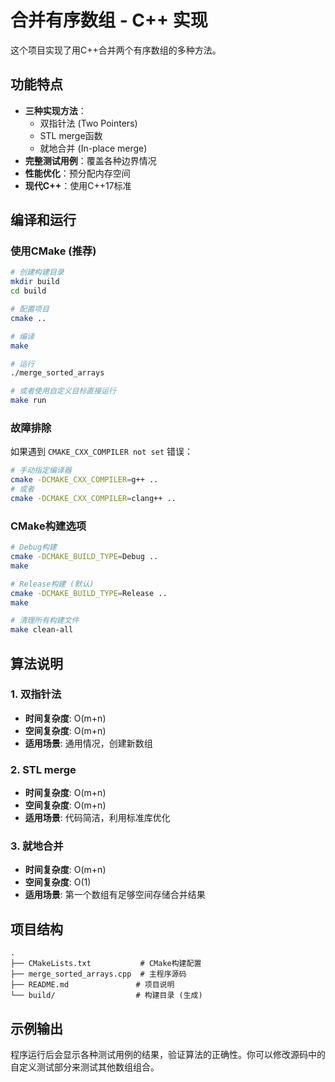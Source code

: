 # 合并有序数组 - C++ 实现

这个项目实现了用C++合并两个有序数组的多种方法。

## 功能特点

- **三种实现方法**：
  - 双指针法 (Two Pointers)
  - STL merge函数
  - 就地合并 (In-place merge)
- **完整测试用例**：覆盖各种边界情况
- **性能优化**：预分配内存空间
- **现代C++**：使用C++17标准

## 编译和运行

### 使用CMake (推荐)

```bash
# 创建构建目录
mkdir build
cd build

# 配置项目
cmake ..

# 编译
make

# 运行
./merge_sorted_arrays

# 或者使用自定义目标直接运行
make run
```

### 故障排除

如果遇到 `CMAKE_CXX_COMPILER not set` 错误：

```bash
# 手动指定编译器
cmake -DCMAKE_CXX_COMPILER=g++ ..
# 或者
cmake -DCMAKE_CXX_COMPILER=clang++ ..
```

### CMake构建选项

```bash
# Debug构建
cmake -DCMAKE_BUILD_TYPE=Debug ..
make

# Release构建 (默认)
cmake -DCMAKE_BUILD_TYPE=Release ..
make

# 清理所有构建文件
make clean-all
```

## 算法说明

### 1. 双指针法
- **时间复杂度**: O(m+n)
- **空间复杂度**: O(m+n)
- **适用场景**: 通用情况，创建新数组

### 2. STL merge
- **时间复杂度**: O(m+n)
- **空间复杂度**: O(m+n)
- **适用场景**: 代码简洁，利用标准库优化

### 3. 就地合并
- **时间复杂度**: O(m+n)
- **空间复杂度**: O(1)
- **适用场景**: 第一个数组有足够空间存储合并结果

## 项目结构

```
.
├── CMakeLists.txt           # CMake构建配置
├── merge_sorted_arrays.cpp  # 主程序源码
├── README.md               # 项目说明
└── build/                  # 构建目录 (生成)
```

## 示例输出

程序运行后会显示各种测试用例的结果，验证算法的正确性。你可以修改源码中的自定义测试部分来测试其他数组组合。